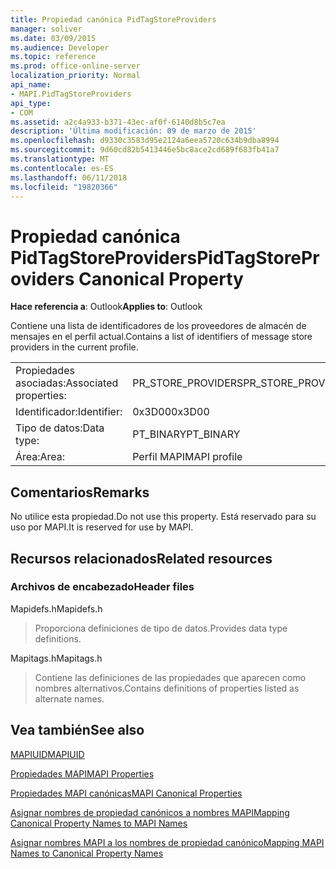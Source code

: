 ```yaml
---
title: Propiedad canónica PidTagStoreProviders
manager: soliver
ms.date: 03/09/2015
ms.audience: Developer
ms.topic: reference
ms.prod: office-online-server
localization_priority: Normal
api_name:
- MAPI.PidTagStoreProviders
api_type:
- COM
ms.assetid: a2c4a933-b371-43ec-af0f-6140d8b5c7ea
description: 'Última modificación: 09 de marzo de 2015'
ms.openlocfilehash: d9330c3583d95e2124a6eea5720c634b9dba8994
ms.sourcegitcommit: 9d60cd82b5413446e5bc8ace2cd689f683fb41a7
ms.translationtype: MT
ms.contentlocale: es-ES
ms.lasthandoff: 06/11/2018
ms.locfileid: "19820366"
---
```

# <a name="pidtagstoreproviders-canonical-property"></a><span data-ttu-id="70dad-103">Propiedad canónica PidTagStoreProviders</span><span class="sxs-lookup"><span data-stu-id="70dad-103">PidTagStoreProviders Canonical Property</span></span>

  
  
<span data-ttu-id="70dad-104">**Hace referencia a**: Outlook</span><span class="sxs-lookup"><span data-stu-id="70dad-104">**Applies to**: Outlook</span></span> 
  
<span data-ttu-id="70dad-105">Contiene una lista de identificadores de los proveedores de almacén de mensajes en el perfil actual.</span><span class="sxs-lookup"><span data-stu-id="70dad-105">Contains a list of identifiers of message store providers in the current profile.</span></span>
  
|||
|:-----|:-----|
|<span data-ttu-id="70dad-106">Propiedades asociadas:</span><span class="sxs-lookup"><span data-stu-id="70dad-106">Associated properties:</span></span>  <br/> |<span data-ttu-id="70dad-107">PR_STORE_PROVIDERS</span><span class="sxs-lookup"><span data-stu-id="70dad-107">PR_STORE_PROVIDERS</span></span>  <br/> |
|<span data-ttu-id="70dad-108">Identificador:</span><span class="sxs-lookup"><span data-stu-id="70dad-108">Identifier:</span></span>  <br/> |<span data-ttu-id="70dad-109">0x3D00</span><span class="sxs-lookup"><span data-stu-id="70dad-109">0x3D00</span></span>  <br/> |
|<span data-ttu-id="70dad-110">Tipo de datos:</span><span class="sxs-lookup"><span data-stu-id="70dad-110">Data type:</span></span>  <br/> |<span data-ttu-id="70dad-111">PT_BINARY</span><span class="sxs-lookup"><span data-stu-id="70dad-111">PT_BINARY</span></span>  <br/> |
|<span data-ttu-id="70dad-112">Área:</span><span class="sxs-lookup"><span data-stu-id="70dad-112">Area:</span></span>  <br/> |<span data-ttu-id="70dad-113">Perfil MAPI</span><span class="sxs-lookup"><span data-stu-id="70dad-113">MAPI profile</span></span>  <br/> |
   
## <a name="remarks"></a><span data-ttu-id="70dad-114">Comentarios</span><span class="sxs-lookup"><span data-stu-id="70dad-114">Remarks</span></span>

<span data-ttu-id="70dad-115">No utilice esta propiedad.</span><span class="sxs-lookup"><span data-stu-id="70dad-115">Do not use this property.</span></span> <span data-ttu-id="70dad-116">Está reservado para su uso por MAPI.</span><span class="sxs-lookup"><span data-stu-id="70dad-116">It is reserved for use by MAPI.</span></span>
  
## <a name="related-resources"></a><span data-ttu-id="70dad-117">Recursos relacionados</span><span class="sxs-lookup"><span data-stu-id="70dad-117">Related resources</span></span>

### <a name="header-files"></a><span data-ttu-id="70dad-118">Archivos de encabezado</span><span class="sxs-lookup"><span data-stu-id="70dad-118">Header files</span></span>

<span data-ttu-id="70dad-119">Mapidefs.h</span><span class="sxs-lookup"><span data-stu-id="70dad-119">Mapidefs.h</span></span>
  
> <span data-ttu-id="70dad-120">Proporciona definiciones de tipo de datos.</span><span class="sxs-lookup"><span data-stu-id="70dad-120">Provides data type definitions.</span></span>
    
<span data-ttu-id="70dad-121">Mapitags.h</span><span class="sxs-lookup"><span data-stu-id="70dad-121">Mapitags.h</span></span>
  
> <span data-ttu-id="70dad-122">Contiene las definiciones de las propiedades que aparecen como nombres alternativos.</span><span class="sxs-lookup"><span data-stu-id="70dad-122">Contains definitions of properties listed as alternate names.</span></span>
    
## <a name="see-also"></a><span data-ttu-id="70dad-123">Vea también</span><span class="sxs-lookup"><span data-stu-id="70dad-123">See also</span></span>



[<span data-ttu-id="70dad-124">MAPIUID</span><span class="sxs-lookup"><span data-stu-id="70dad-124">MAPIUID</span></span>](mapiuid.md)


[<span data-ttu-id="70dad-125">Propiedades MAPI</span><span class="sxs-lookup"><span data-stu-id="70dad-125">MAPI Properties</span></span>](mapi-properties.md)
  
[<span data-ttu-id="70dad-126">Propiedades MAPI canónicas</span><span class="sxs-lookup"><span data-stu-id="70dad-126">MAPI Canonical Properties</span></span>](mapi-canonical-properties.md)
  
[<span data-ttu-id="70dad-127">Asignar nombres de propiedad canónicos a nombres MAPI</span><span class="sxs-lookup"><span data-stu-id="70dad-127">Mapping Canonical Property Names to MAPI Names</span></span>](mapping-canonical-property-names-to-mapi-names.md)
  
[<span data-ttu-id="70dad-128">Asignar nombres MAPI a los nombres de propiedad canónico</span><span class="sxs-lookup"><span data-stu-id="70dad-128">Mapping MAPI Names to Canonical Property Names</span></span>](mapping-mapi-names-to-canonical-property-names.md)

